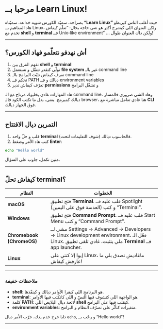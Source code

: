 # مرحبا بــ Learn Linux!

بصراحة، سميّة الكورس شوية خداعة. سميّناه **“Learn Linux”** حيت أغلب الناس كيربطو هاد المفاهيم بــ Linux، ولكن العنوان اللي كيشرح أكثر هو شي حاجة بحال: “تعلّم كيفاش تخدم مع **shell** و **terminal** فــ Unix-like environment” … ولكن داك العنوان طوال!

---

## أش نهدفو نتعلّمو فهاد الكورس؟

1. تفهم الفرق بين **shell** و **terminal**
2. تولّي كتقدر تتنقّل و تستعمل **file system** غير بالـ command line
3. تعرف كيفاش تثبّت البرامج بالـ command line
4. تحكم فــ PATH ديالك و فــ environment variables
5. تعرّف كيفاش تدير **permissions** و تشغّل البرامج

هاد المهارات غادي يخليوك مرتاح مع الـ command line، وهاد الشي ضروري فالمسار ديالك كمبرمج. يعني، بدل ما تكتب الكود فالـ browser، هنا غادي تعامل مباشرة مع **CLI** فوق الجهاز ديالك.

---

## التمرين ديال الافتتاح

1. قلب و حلّ واحد **terminal** فالحاسوب ديالك (شوف التعليمات لتحت).
2. كتب هاد الأمر وضغط **Enter**:

```bash
echo "Hello world"
```

منين تكمل، جاوب على السؤال.

---

## كيفاش تحلّ **terminal**؟

| النظام                    | الخطوات                                                                                                                                             |
| ------------------------- | --------------------------------------------------------------------------------------------------------------------------------------------------- |
| **macOS**                 | فتح تطبيق **Terminal**. قلب عليه فــ Spotlight (العدسة فوق على اليمين) و كتب “Terminal”.                                                            |
| **Windows**               | فتح تطبيق **Command Prompt**. قلب عليه فــ Start Menu و كتب “Command Prompt”.                                                                       |
| **Chromebook (ChromeOS)** | مشي لــ Settings → Advanced → Developers → Linux development environment، فعّل الـ Linux. ملي يتثبت، غادي تلقى تطبيق **Terminal** فــ app launcher. |
| **Linux**                 | إيوا إلا كنتي على Linux، ماغاديش نصدق بلي ما عارفش كيفاش!                                                                                         |

---

### ملاحظات خفيفة

* **shell**: هو البرنامج اللي كيقرا الأوامر ديالك و كينفّذها.
* **terminal**: هو الواجهة اللي كتشوف فيها النصّ و اللي كاتكتب فيها الأوامر.
* كلمة **PATH**: لائحة ديال البلايص اللي **shell** كيقلب فيها على البرامج.
* **environment variables**: متغيرات كتأثّر على تصرّف النظام و البرامج.

دابا خرج خدم يدك، جرّب الأمر ديال `echo`, و رحّب بــ “Hello world”! 

---
